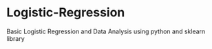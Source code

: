 # Logistic-Regression
Basic Logistic Regression and Data Analysis using python and sklearn library

